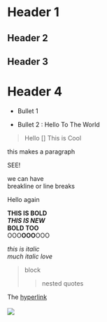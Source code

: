 # Header 1
## Header 2

Header 3
----
Header 4
=====


* Bullet 1
+ Bullet 2
: Hello To The World


> Hello
[] This is Cool



<p> this makes a paragraph<p>SEE!

<p>we can have<br>breakline or line breaks</p>
Hello again


**THIS IS BOLD**<br>
***THIS IS NEW***<br>
__BOLD TOO__<br>
OOO**OOO**OOO

_this is italic_<br>
*much italic love*<br>

>block
>
>>nested quotes


The [hyperlink](https://google.com)<br><br>
![](https://d33wubrfki0l68.cloudfront.net/eab45e25bb79970178fab7a2d10cba0209372a59/94d9e/assets/images/philly-magic-garden.jpg)


